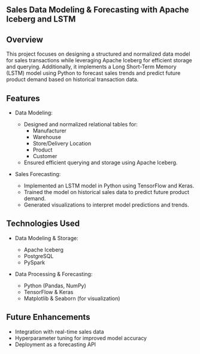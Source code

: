 ## **Sales Data Modeling & Forecasting with Apache Iceberg and LSTM**

## **Overview**

This project focuses on designing a structured and normalized data model for sales transactions while leveraging Apache Iceberg for efficient storage and querying. Additionally, it implements a Long Short-Term Memory (LSTM) model using Python to forecast sales trends and predict future product demand based on historical transaction data.

## **Features**
- Data Modeling:

    - Designed and normalized relational tables for:
        - Manufacturer
        - Warehouse
        - Store/Delivery Location
        - Product
        - Customer
    - Ensured efficient querying and storage using Apache Iceberg.

- Sales Forecasting:

    - Implemented an LSTM model in Python using TensorFlow and Keras.
    - Trained the model on historical sales data to predict future product demand.
    - Generated visualizations to interpret model predictions and trends.

## **Technologies Used**

- Data Modeling & Storage:
    - Apache Iceberg
    - PostgreSQL
    - PySpark

- Data Processing & Forecasting:
    - Python (Pandas, NumPy)
    - TensorFlow & Keras
    - Matplotlib & Seaborn (for visualization)

## **Future Enhancements**

- Integration with real-time sales data
- Hyperparameter tuning for improved model accuracy
- Deployment as a forecasting API

